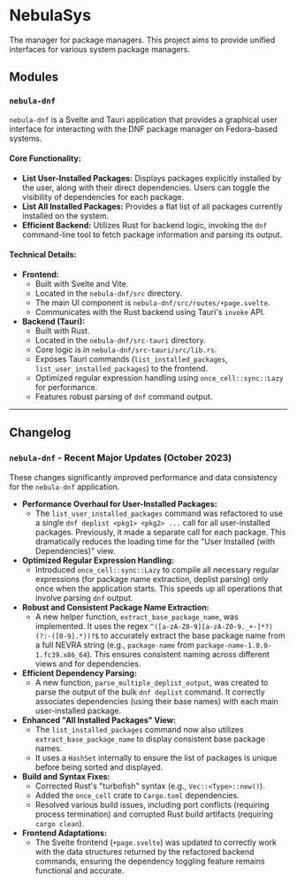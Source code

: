 # NebulaSys
The manager for package managers. This project aims to provide unified interfaces for various system package managers.

## Modules

### `nebula-dnf`

`nebula-dnf` is a Svelte and Tauri application that provides a graphical user interface for interacting with the DNF package manager on Fedora-based systems.

#### Core Functionality:

*   **List User-Installed Packages:** Displays packages explicitly installed by the user, along with their direct dependencies. Users can toggle the visibility of dependencies for each package.
*   **List All Installed Packages:** Provides a flat list of all packages currently installed on the system.
*   **Efficient Backend:** Utilizes Rust for backend logic, invoking the `dnf` command-line tool to fetch package information and parsing its output.

#### Technical Details:

*   **Frontend:**
    *   Built with Svelte and Vite.
    *   Located in the `nebula-dnf/src` directory.
    *   The main UI component is `nebula-dnf/src/routes/+page.svelte`.
    *   Communicates with the Rust backend using Tauri's `invoke` API.
*   **Backend (Tauri):**
    *   Built with Rust.
    *   Located in the `nebula-dnf/src-tauri` directory.
    *   Core logic is in `nebula-dnf/src-tauri/src/lib.rs`.
    *   Exposes Tauri commands (`list_installed_packages`, `list_user_installed_packages`) to the frontend.
    *   Optimized regular expression handling using `once_cell::sync::Lazy` for performance.
    *   Features robust parsing of `dnf` command output.

---

## Changelog

### `nebula-dnf` - Recent Major Updates (October 2023)

These changes significantly improved performance and data consistency for the `nebula-dnf` application.

*   **Performance Overhaul for User-Installed Packages:**
    *   The `list_user_installed_packages` command was refactored to use a single `dnf deplist <pkg1> <pkg2> ...` call for all user-installed packages. Previously, it made a separate call for each package. This dramatically reduces the loading time for the "User Installed (with Dependencies)" view.
*   **Optimized Regular Expression Handling:**
    *   Introduced `once_cell::sync::Lazy` to compile all necessary regular expressions (for package name extraction, deplist parsing) only once when the application starts. This speeds up all operations that involve parsing `dnf` output.
*   **Robust and Consistent Package Name Extraction:**
    *   A new helper function, `extract_base_package_name`, was implemented. It uses the regex `^([a-zA-Z0-9][a-zA-Z0-9._+-]*?)(?:-([0-9].*))?$` to accurately extract the base package name from a full NEVRA string (e.g., `package-name` from `package-name-1.0.0-1.fc39.x86_64`). This ensures consistent naming across different views and for dependencies.
*   **Efficient Dependency Parsing:**
    *   A new function, `parse_multiple_deplist_output`, was created to parse the output of the bulk `dnf deplist` command. It correctly associates dependencies (using their base names) with each main user-installed package.
*   **Enhanced "All Installed Packages" View:**
    *   The `list_installed_packages` command now also utilizes `extract_base_package_name` to display consistent base package names.
    *   It uses a `HashSet` internally to ensure the list of packages is unique before being sorted and displayed.
*   **Build and Syntax Fixes:**
    *   Corrected Rust's "turbofish" syntax (e.g., `Vec::<Type>::new()`).
    *   Added the `once_cell` crate to `Cargo.toml` dependencies.
    *   Resolved various build issues, including port conflicts (requiring process termination) and corrupted Rust build artifacts (requiring `cargo clean`).
*   **Frontend Adaptations:**
    *   The Svelte frontend (`+page.svelte`) was updated to correctly work with the data structures returned by the refactored backend commands, ensuring the dependency toggling feature remains functional and accurate.